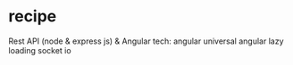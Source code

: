 # recipe
Rest API (node &amp; express js) &amp; Angular
tech:
angular universal
angular lazy loading
socket io
